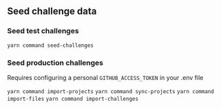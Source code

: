 ## Seed challenge data

### Seed test challenges

`yarn command seed-challenges`

### Seed production challenges

Requires configuring a personal `GITHUB_ACCESS_TOKEN` in your .env file

`yarn command import-projects`
`yarn command sync-projects`
`yarn command import-files`
`yarn command import-challenges`
